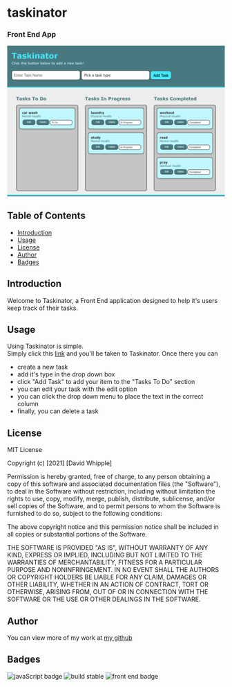 # taskinator

### Front End App

![app screenshot](./assets/images/app-screenshot/app-screenshot.png)

## Table of Contents

- [Introduction](#introduction)
- [Usage](#usage)
- [License](#license)
- [Author](#author)
- [Badges](#badges)

## Introduction

Welcome to Taskinator, a Front End application designed to help it's users keep track of their tasks.

## Usage

Using Taskinator is simple. <br>
Simply click this [link](https://d-whipp.github.io/taskinator/) and you'll be taken to Taskinator. Once there you can <br>

- create a new task
- add it's type in the drop down box
- click "Add Task" to add your item to the "Tasks To Do" section
- you can edit your task with the edit option
- you can click the drop down menu to place the text in the correct column
- finally, you can delete a task

## License

MIT License

Copyright (c) [2021] [David Whipple]

Permission is hereby granted, free of charge, to any person obtaining a copy
of this software and associated documentation files (the "Software"), to deal
in the Software without restriction, including without limitation the rights
to use, copy, modify, merge, publish, distribute, sublicense, and/or sell
copies of the Software, and to permit persons to whom the Software is
furnished to do so, subject to the following conditions:

The above copyright notice and this permission notice shall be included in all
copies or substantial portions of the Software.

THE SOFTWARE IS PROVIDED "AS IS", WITHOUT WARRANTY OF ANY KIND, EXPRESS OR
IMPLIED, INCLUDING BUT NOT LIMITED TO THE WARRANTIES OF MERCHANTABILITY,
FITNESS FOR A PARTICULAR PURPOSE AND NONINFRINGEMENT. IN NO EVENT SHALL THE
AUTHORS OR COPYRIGHT HOLDERS BE LIABLE FOR ANY CLAIM, DAMAGES OR OTHER
LIABILITY, WHETHER IN AN ACTION OF CONTRACT, TORT OR OTHERWISE, ARISING FROM,
OUT OF OR IN CONNECTION WITH THE SOFTWARE OR THE USE OR OTHER DEALINGS IN THE
SOFTWARE.

## Author

You can view more of my work at [my github](https://github.com/D-Whipp)

## Badges

![javaScript badge](https://img.shields.io/badge/language-javascript-blue)
![build stable](https://img.shields.io/badge/build-stable-blue)
![front end badge](https://img.shields.io/badge/development-front%20end-blue)
